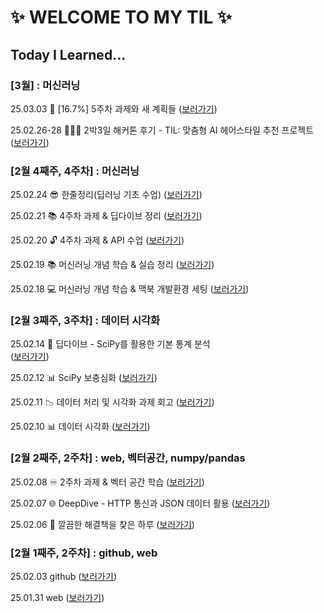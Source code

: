 # ✨ WELCOME TO MY TIL ✨

## Today I Learned...

### [3월] : 머신러닝

25.03.03 🌙 [16.7%] 5주차 과제와 새 계획들
 ([보러가기](https://github.com/sunnyanna0/anna-til/blob/main/3.%20march/2025-03-03.md))

25.02.26-28 💇🏻‍♀️ 2박3일 해커톤 후기 - TIL: 맞춤형 AI 헤어스타일 추천 프로젝트
 ([보러가기](https://github.com/sunnyanna0/anna-til/blob/main/3.%20march/2025-03-01.md))

### [2월 4째주, 4주차] : 머신러닝

25.02.24 😎 한줄정리(딥러닝 기초 수업)
 ([보러가기](https://github.com/sunnyanna0/anna-til/blob/main/2.%20february/2025-02-24.md))

25.02.21 📚 4주차 과제 & 딥다이브 정리
 ([보러가기](https://github.com/sunnyanna0/anna-til/blob/main/2.%20february/2025-02-21.md))

25.02.20 🔓 4주차 과제 & API 수업
 ([보러가기](https://github.com/sunnyanna0/anna-til/blob/main/2.%20february/2025-02-20.md))


25.02.19 📚 머신러닝 개념 학습 & 실습 정리
 ([보러가기](https://github.com/sunnyanna0/anna-til/blob/main/2.%20february/2025-02-19.md))

25.02.18 💻 머신러닝 개념 학습 & 맥북 개발환경 세팅
 ([보러가기](https://github.com/sunnyanna0/anna-til/blob/main/2.%20february/2025-02-18.md))


### [2월 3째주, 3주차] : 데이터 시각화

25.02.14 🧴 딥다이브 - SciPy를 활용한 기본 통계 분석  
 ([보러가기](https://github.com/sunnyanna0/anna-til/blob/main/2.%20february/2025-02-14.md))

25.02.12 📊 SciPy 보충심화
 ([보러가기](https://github.com/sunnyanna0/anna-til/blob/main/2.%20february/2025-02-12.md))

25.02.11 📉 데이터 처리 및 시각화 과제 회고
 ([보러가기](https://github.com/sunnyanna0/anna-til/blob/main/2.%20february/2025-02-11.md))

25.02.10 📊 데이터 시각화
 ([보러가기](https://github.com/sunnyanna0/anna-til/blob/main/2.%20february/2025-02-10.md))

### [2월 2째주, 2주차] : web, 벡터공간, numpy/pandas

25.02.08 ♾️ 2주차 과제 & 벡터 공간 학습
 ([보러가기](https://github.com/sunnyanna0/anna-til/blob/main/2.%20february/2025-02-08.md))

25.02.07 🌐 DeepDive - HTTP 통신과 JSON 데이터 활용
 ([보러가기](https://github.com/sunnyanna0/anna-til/blob/main/2.%20february/2025-02-07.md))

25.02.06 🚀 깔끔한 해결책을 찾은 하루 ([보러가기](https://github.com/sunnyanna0/anna-til/blob/main/2.%20february/2025-02-06.md))

### [2월 1째주, 2주차] : github, web

25.02.03 github ([보러가기](https://github.com/100-hours-a-week/anna-til/blob/main/2.%20february/2025-02-03.md))

25.01.31 web ([보러가기](https://github.com/100-hours-a-week/anna-til/blob/main/1.%20january/2025-01-31.md))